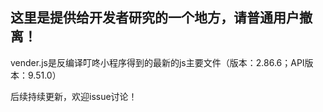 ## 这里是提供给开发者研究的一个地方，请普通用户撤离！

vender.js是反编译叮咚小程序得到的最新的js主要文件（版本：2.86.6；API版本：9.51.0）

后续持续更新，欢迎issue讨论！

